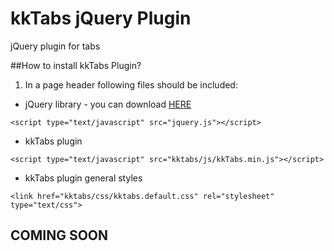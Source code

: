 kkTabs jQuery Plugin
======

jQuery plugin for tabs

##How to install kkTabs Plugin?

1. In a page header following files should be included:

* jQuery library - you can download [HERE][jquery]

```
<script type="text/javascript" src="jquery.js"></script>
```

* kkTabs plugin

```
<script type="text/javascript" src="kktabs/js/kkTabs.min.js"></script>
```

* kkTabs plugin general styles

```
<link href="kktabs/css/kktabs.default.css" rel="stylesheet" type="text/css">
```

## COMING SOON

[jquery]: http://jquery.com
